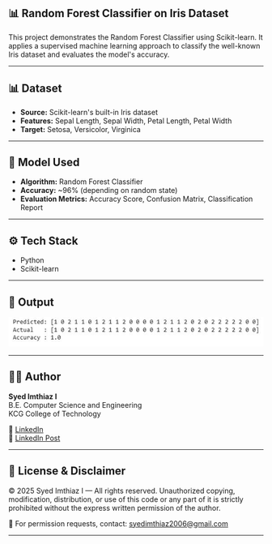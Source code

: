 ## 📊 Random Forest Classifier on Iris Dataset  

This project demonstrates the Random Forest Classifier using Scikit-learn. It applies a supervised machine learning approach to classify the well-known Iris dataset and evaluates the model's accuracy.

---


## 📊 Dataset

- **Source:** Scikit-learn's built-in Iris dataset
- **Features:** Sepal Length, Sepal Width, Petal Length, Petal Width
- **Target:** Setosa, Versicolor, Virginica

---

## 🧠 Model Used

- **Algorithm:** Random Forest Classifier
- **Accuracy:** ~96% (depending on random state)
- **Evaluation Metrics:** Accuracy Score, Confusion Matrix, Classification Report

---

## ⚙️ Tech Stack  
- Python  
- Scikit-learn

---

## 📸 Output  

![Random Forest Classifier Output](https://github.com/Syed-Imthiaz/ml-randomforest-iris/blob/main/Random%20Forest%20Classifier.JPG?raw=true)

---

## 👨‍💻 Author

**Syed Imthiaz I**  
B.E. Computer Science and Engineering  
KCG College of Technology     

🔗 [LinkedIn](https://www.linkedin.com/in/syedimthiaz/)  
🔗 [LinkedIn Post](https://www.linkedin.com/feed/update/urn:li:activity:7353804350357483520/)


---

## 🚫 License & Disclaimer
© 2025 Syed Imthiaz I — All rights reserved.
Unauthorized copying, modification, distribution, or use of this code or any part of it is strictly prohibited without the express written permission of the author.

📩 For permission requests, contact: syedimthiaz2006@gmail.com

---

